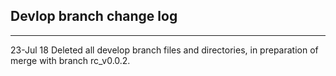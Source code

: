 ## Devlop branch change log

-----
23-Jul 18 Deleted all develop branch files and directories, in preparation of merge with branch rc_v0.0.2.
